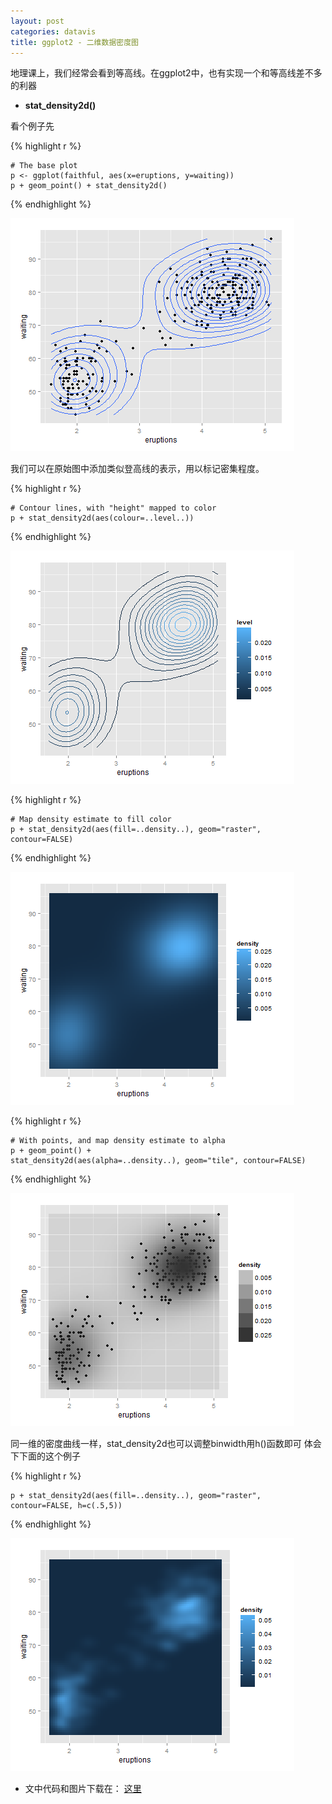 ```yaml
---
layout: post
categories: datavis
title: ggplot2 - 二维数据密度图
---
```


地理课上，我们经常会看到等高线。在ggplot2中，也有实现一个和等高线差不多的利器


- **stat_density2d()**


看个例子先
    
{% highlight r %}

	# The base plot
	p <- ggplot(faithful, aes(x=eruptions, y=waiting))
	p + geom_point() + stat_density2d()

{% endhighlight %}

![](/assets/images/ggplot2-density/nE3VPUs.png)

我们可以在原始图中添加类似登高线的表示，用以标记密集程度。

{% highlight r %}

	# Contour lines, with "height" mapped to color
	p + stat_density2d(aes(colour=..level..))

{% endhighlight %}

![](/assets/images/ggplot2-density/nghFH1z.png)

{% highlight r %}

	# Map density estimate to fill color
	p + stat_density2d(aes(fill=..density..), geom="raster", contour=FALSE)

{% endhighlight %}

![](/assets/images/ggplot2-density/bnGh3DC.png)

{% highlight r %}

	# With points, and map density estimate to alpha
	p + geom_point() +
    stat_density2d(aes(alpha=..density..), geom="tile", contour=FALSE)

{% endhighlight %}

![](/assets/images/ggplot2-density/j1b0kxp.png)

同一维的密度曲线一样，stat_density2d也可以调整binwidth用h()函数即可
体会下下面的这个例子

{% highlight r %}

	p + stat_density2d(aes(fill=..density..), geom="raster", contour=FALSE, h=c(.5,5))

{% endhighlight %}

![](/assets/images/ggplot2-density/aDAgAtw.png)



- 文中代码和图片下载在： [这里](http://pan.baidu.com/s/1sw5uP)
